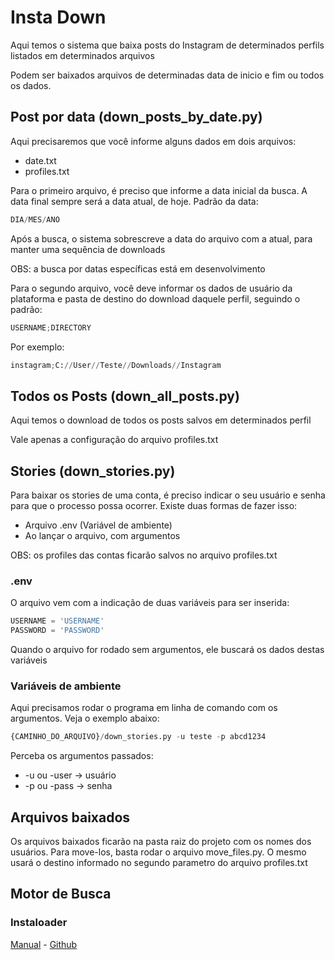 # Insta Down

Aqui temos o sistema que baixa posts do Instagram de determinados perfils listados em determinados arquivos

Podem ser baixados arquivos de determinadas data de inicio e fim ou todos os dados.

## Post por data (down_posts_by_date.py)

Aqui precisaremos que você informe alguns dados em dois arquivos:
* date.txt
* profiles.txt

Para o primeiro arquivo, é preciso que informe a data inicial da busca. A data final sempre será a data atual, de hoje.
Padrão da data:
```Python
DIA/MES/ANO
```

Após a busca, o sistema sobrescreve a data do arquivo com a atual, para manter uma sequência de downloads

OBS: a busca por datas específicas está em desenvolvimento

Para o segundo arquivo, você deve informar os dados de usuário da plataforma e pasta de destino do download daquele perfil, seguindo o padrão:

```Python
USERNAME;DIRECTORY
```
Por exemplo:
```Python
instagram;C://User//Teste//Downloads//Instagram
```

## Todos os Posts (down_all_posts.py)

Aqui temos o download de todos os posts salvos em determinados perfil

Vale apenas a configuração do arquivo profiles.txt

## Stories (down_stories.py)

Para baixar os stories de uma conta, é preciso indicar o seu usuário e senha para que o processo possa ocorrer. Existe duas formas de fazer isso:
* Arquivo .env (Variável de ambiente)
* Ao lançar o arquivo, com argumentos

OBS: os profiles das contas ficarão salvos no arquivo profiles.txt

### .env

O arquivo vem com a indicação de duas variáveis para ser inserida:
```Python
USERNAME = 'USERNAME'
PASSWORD = 'PASSWORD'
```

Quando o arquivo for rodado sem argumentos, ele buscará os dados destas variáveis

### Variáveis de ambiente

Aqui precisamos rodar o programa em linha de comando com os argumentos. Veja o exemplo abaixo:
```Python
{CAMINHO_DO_ARQUIVO}/down_stories.py -u teste -p abcd1234
```
Perceba os argumentos passados:
* -u ou -user -> usuário
* -p ou -pass -> senha
## Arquivos baixados

Os arquivos baixados ficarão na pasta raiz do projeto com os nomes dos usuários. 
Para move-los, basta rodar o arquivo move_files.py. O mesmo usará o destino informado no segundo parametro do arquivo profiles.txt

## Motor de Busca

### Instaloader 
[Manual](https://instaloader.github.io/) - 
[Github](https://github.com/instaloader/instaloader)